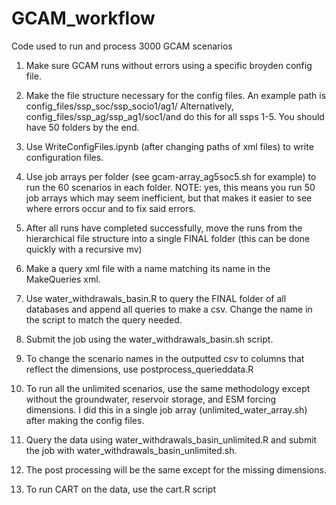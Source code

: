 # GCAM_workflow
Code used to run and process 3000 GCAM scenarios


1. Make sure GCAM runs without errors using a specific broyden config file.
2. Make the file structure necessary for the config files. An example path is config_files/ssp_soc/ssp_socio1/ag1/ 
Alternatively, config_files/ssp_ag/ssp_ag1/soc1/and do this for all ssps 1-5. You should have 50 folders by the end.
3. Use WriteConfigFiles.ipynb (after changing paths of xml files) to write configuration files. 
4. Use job arrays per folder (see gcam-array_ag5soc5.sh for example) to run the 60 scenarios in each folder. NOTE: yes, this means you run 50 job arrays which may seem inefficient, but that makes it easier to see where errors occur and to fix said errors.
5. After all runs have completed successfully, move the runs from the hierarchical file structure into a single FINAL folder (this can be done quickly with a recursive mv)
6. Make a query xml file with a name matching its name in the MakeQueries xml.
7. Use water_withdrawals_basin.R to query the FINAL folder of all databases and append all queries to make a csv. Change the name in the script to match the query needed.
8. Submit the job using the water_withdrawals_basin.sh script.
9. To change the scenario names in the outputted csv to columns that reflect the dimensions, use postprocess_querieddata.R

10. To run all the unlimited scenarios, use the same methodology except without the groundwater, reservoir storage, and ESM forcing dimensions. I did this in a single job array (unlimited_water_array.sh) after making the config files.
11. Query the data using water_withdrawals_basin_unlimited.R and submit the job with water_withdrawals_basin_unlimited.sh. 
12. The post processing will be the same except for the missing dimensions. 

13. To run CART on the data, use the cart.R script
